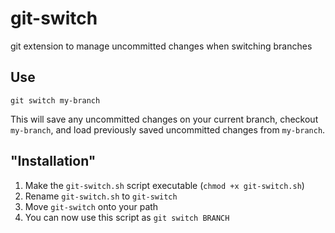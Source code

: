 # git-switch
git extension to manage uncommitted changes when switching branches

## Use
`git switch my-branch`

This will save any uncommitted changes on your current branch, checkout `my-branch`, 
and load previously saved uncommitted changes from `my-branch`. 

## "Installation"
1) Make the `git-switch.sh` script executable (`chmod +x git-switch.sh`)
2) Rename `git-switch.sh` to `git-switch`
3) Move `git-switch` onto your path
4) You can now use this script as `git switch BRANCH`
